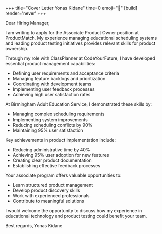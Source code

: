 +++
title="Cover Letter Yonas Kidane"
time=0
emoji="📝"
[build]
render='never'
+++

Dear Hiring Manager,

I am writing to apply for the Associate Product Owner position at ProductMatch. My experience managing educational scheduling systems and leading product testing initiatives provides relevant skills for product ownership.

Through my role with ClassPlanner at CodeYourFuture, I have developed essential product management capabilities:

- Defining user requirements and acceptance criteria
- Managing feature backlogs and prioritization
- Coordinating with development teams
- Implementing user feedback processes
- Achieving high user satisfaction rates

At Birmingham Adult Education Service, I demonstrated these skills by:

- Managing complex scheduling requirements
- Implementing system improvements
- Reducing scheduling conflicts by 90%
- Maintaining 95% user satisfaction

Key achievements in product implementation include:

- Reducing administrative time by 40%
- Achieving 95% user adoption for new features
- Creating clear product documentation
- Establishing effective feedback processes

Your associate program offers valuable opportunities to:

- Learn structured product management
- Develop product discovery skills
- Work with experienced professionals
- Contribute to meaningful solutions

I would welcome the opportunity to discuss how my experience in educational technology and product testing could benefit your team.

Best regards,
Yonas Kidane
